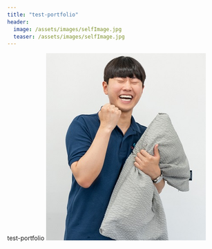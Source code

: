```yaml
---
title: "test-portfolio"
header:
  image: /assets/images/selfImage.jpg
  teaser: /assets/images/selfImage.jpg
---
```


test-portfolio
<img src="assets/images/about_me.jpg">
